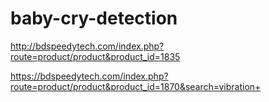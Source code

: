 # baby-cry-detection

http://bdspeedytech.com/index.php?route=product/product&product_id=1835

https://bdspeedytech.com/index.php?route=product/product&product_id=1870&search=vibration+
